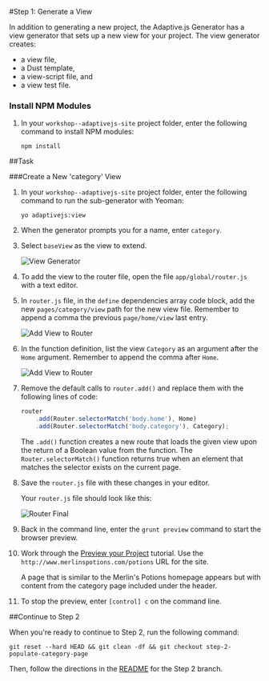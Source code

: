 #Step 1: Generate a View

In addition to generating a new project, the Adaptive.js Generator has a view generator that sets up a new view for your project. The view generator creates:
* a view file,
* a Dust template,
* a view-script file, and
* a view test file.

### Install NPM Modules

1. In your `workshop--adaptivejs-site` project folder, enter the following command to install NPM modules:

    ```
    npm install
    ```

##Task

###Create a New 'category' View

1. In your `workshop--adaptivejs-site` project folder, enter the following command to run the sub-generator with Yeoman:

    ```
    yo adaptivejs:view
    ```

2. When the generator prompts you for a name, enter `category`.
3. Select `baseView` as the view to extend.

    ![View Generator](https://s3.amazonaws.com/uploads.hipchat.com/15359/58442/CCZL4KBrKEO5dLW/Screen%20Shot%202015-11-06%20at%204.26.35%20PM.png)

4. To add the view to the router file, open the file `app/global/router.js` with a text editor.
5. In `router.js` file, in the `define` dependencies array code block, add the new `pages/category/view` path for the new view file. Remember to append a comma the previous `page/home/view` last entry.

    ![Add View to Router](https://s3.amazonaws.com/uploads.hipchat.com/15359/58442/yWlAVHLsPVC4K6C/Screen%20Shot%202015-11-09%20at%2011.30.26%20AM.png)

6. In the function definition, list the view `Category` as an argument after the `Home` argument. Remember to append the comma after `Home`.


    ![Add View to Router](https://s3.amazonaws.com/uploads.hipchat.com/15359/58442/klDKXEbx3oPDfo3/Screen%20Shot%202015-11-09%20at%2011.30.36%20AM.png)

7. Remove the default calls to `router.add()` and replace them with the following lines of code:

    ```javascript
    router
        .add(Router.selectorMatch('body.home'), Home)
        .add(Router.selectorMatch('body.category'), Category);
    ```

    The `.add()` function creates a new route that loads the given view upon the return of a Boolean value from the function. The `Router.selectorMatch()` function returns true when an element that matches the selector exists on the current page.

8. Save the `router.js` file with these changes in your editor.

    Your `router.js` file should look like this:

    ![Router Final](https://s3.amazonaws.com/uploads.hipchat.com/15359/58442/ujvAAPk9Cp4dn65/Screen%20Shot%202015-11-06%20at%204.43.53%20PM.png)

9. Back in the command line, enter the `grunt preview` command to start the browser preview.
10. Work through the [Preview your Project](http://adaptivejs.mobify.com/v1.0/docs/preview-your-project) tutorial.
    Use the `http://www.merlinspotions.com/potions` URL for the site.

    A page that is similar to the Merlin's Potions homepage appears but with content from the category page included under the header.

11. To stop the preview, enter `[control] c` on the command line.

##Continue to Step 2

When you're ready to continue to Step 2, run the following command:

```
git reset --hard HEAD && git clean -df && git checkout step-2-populate-category-page
```

Then, follow the directions in the  [README](https://github.com/mobify/workshop--adaptivejs-site/blob/step-2-populate-category-page/README.md) for the Step 2 branch.
